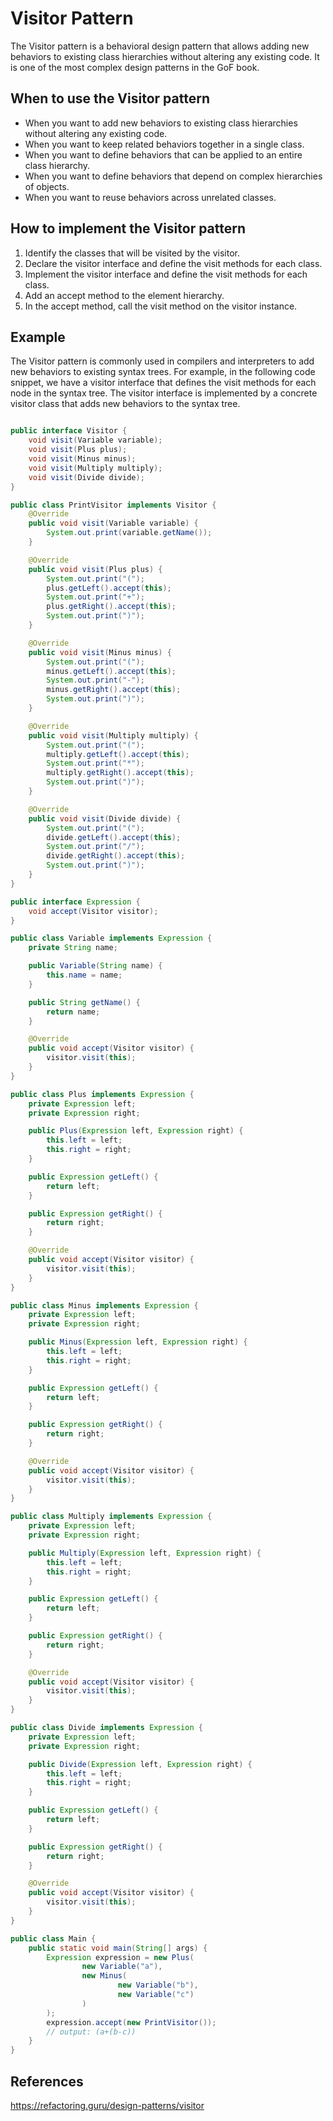 # Visitor Pattern

The Visitor pattern is a behavioral design pattern that allows adding new behaviors to existing class hierarchies without altering any existing code. It is one of the most complex design patterns in the GoF book.

## When to use the Visitor pattern

- When you want to add new behaviors to existing class hierarchies without altering any existing code.
- When you want to keep related behaviors together in a single class.
- When you want to define behaviors that can be applied to an entire class hierarchy.
- When you want to define behaviors that depend on complex hierarchies of objects.
- When you want to reuse behaviors across unrelated classes.

## How to implement the Visitor pattern

1. Identify the classes that will be visited by the visitor.
2. Declare the visitor interface and define the visit methods for each class.
3. Implement the visitor interface and define the visit methods for each class.
4. Add an accept method to the element hierarchy.
5. In the accept method, call the visit method on the visitor instance.

## Example

The Visitor pattern is commonly used in compilers and interpreters to add new behaviors to existing syntax trees. For example, in the following code snippet, we have a visitor interface that defines the visit methods for each node in the syntax tree. The visitor interface is implemented by a concrete visitor class that adds new behaviors to the syntax tree.

```java

public interface Visitor {
    void visit(Variable variable);
    void visit(Plus plus);
    void visit(Minus minus);
    void visit(Multiply multiply);
    void visit(Divide divide);
}

public class PrintVisitor implements Visitor {
    @Override
    public void visit(Variable variable) {
        System.out.print(variable.getName());
    }

    @Override
    public void visit(Plus plus) {
        System.out.print("(");
        plus.getLeft().accept(this);
        System.out.print("+");
        plus.getRight().accept(this);
        System.out.print(")");
    }

    @Override
    public void visit(Minus minus) {
        System.out.print("(");
        minus.getLeft().accept(this);
        System.out.print("-");
        minus.getRight().accept(this);
        System.out.print(")");
    }

    @Override
    public void visit(Multiply multiply) {
        System.out.print("(");
        multiply.getLeft().accept(this);
        System.out.print("*");
        multiply.getRight().accept(this);
        System.out.print(")");
    }

    @Override
    public void visit(Divide divide) {
        System.out.print("(");
        divide.getLeft().accept(this);
        System.out.print("/");
        divide.getRight().accept(this);
        System.out.print(")");
    }
}

public interface Expression {
    void accept(Visitor visitor);
}

public class Variable implements Expression {
    private String name;

    public Variable(String name) {
        this.name = name;
    }

    public String getName() {
        return name;
    }

    @Override
    public void accept(Visitor visitor) {
        visitor.visit(this);
    }
}

public class Plus implements Expression {
    private Expression left;
    private Expression right;

    public Plus(Expression left, Expression right) {
        this.left = left;
        this.right = right;
    }

    public Expression getLeft() {
        return left;
    }

    public Expression getRight() {
        return right;
    }

    @Override
    public void accept(Visitor visitor) {
        visitor.visit(this);
    }
}

public class Minus implements Expression {
    private Expression left;
    private Expression right;

    public Minus(Expression left, Expression right) {
        this.left = left;
        this.right = right;
    }

    public Expression getLeft() {
        return left;
    }

    public Expression getRight() {
        return right;
    }

    @Override
    public void accept(Visitor visitor) {
        visitor.visit(this);
    }
}

public class Multiply implements Expression {
    private Expression left;
    private Expression right;

    public Multiply(Expression left, Expression right) {
        this.left = left;
        this.right = right;
    }

    public Expression getLeft() {
        return left;
    }

    public Expression getRight() {
        return right;
    }

    @Override
    public void accept(Visitor visitor) {
        visitor.visit(this);
    }
}

public class Divide implements Expression {
    private Expression left;
    private Expression right;

    public Divide(Expression left, Expression right) {
        this.left = left;
        this.right = right;
    }

    public Expression getLeft() {
        return left;
    }

    public Expression getRight() {
        return right;
    }

    @Override
    public void accept(Visitor visitor) {
        visitor.visit(this);
    }
}

public class Main {
    public static void main(String[] args) {
        Expression expression = new Plus(
                new Variable("a"),
                new Minus(
                        new Variable("b"),
                        new Variable("c")
                )
        );
        expression.accept(new PrintVisitor());
        // output: (a+(b-c))
    }
}

```

## References

<https://refactoring.guru/design-patterns/visitor>
